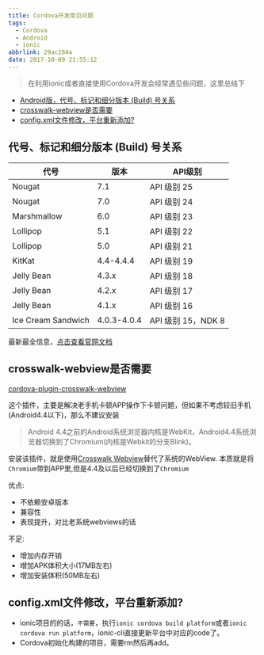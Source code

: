 ```yaml
---
title: Cordova开发常见问题
tags:
  - Cordova
  - Android
  - ionic
abbrlink: 29ac284a
date: 2017-10-09 21:55:12
---
```

> 在利用ionic或者直接使用Cordova开发会经常遇见些问题，这里总结下

+ [Android版，代号、标记和细分版本 (Build) 号关系](#代号、标记和细分版本(Build)号关系)
+ [crosswalk-webview是否需要](#crosswalk-webview是否需要)
+ [config.xml文件修改，平台重新添加?](#config.xml文件修改，平台重新添加?)

## 代号、标记和细分版本 (Build) 号关系

代号|版本|API级别
---|---|---
Nougat|7.1|	API 级别 25
Nougat|7.0|	API 级别 24
Marshmallow|	6.0|	API 级别 23
Lollipop|	5.1	|API 级别 22
Lollipop|	5.0	|API 级别 21
KitKat|	4.4-4.4.4	|API 级别 19
Jelly Bean|	4.3.x	|API 级别 18
Jelly Bean|	4.2.x	|API 级别 17
Jelly Bean|	4.1.x	|API 级别 16
Ice Cream Sandwich|	4.0.3-4.0.4|	API 级别 15，NDK 8

最新最全信息，[点击查看官网文档](https://source.android.com/source/build-numbers)

## crosswalk-webview是否需要

[cordova-plugin-crosswalk-webview](https://github.com/crosswalk-project/cordova-plugin-crosswalk-webview)

这个插件，主要是解决老手机卡顿APP操作下卡顿问题，但如果不考虑较旧手机(Android4.4以下)，那么不建议安装
> Android 4.4之前的Android系统浏览器内核是WebKit，Android4.4系统浏览器切换到了Chromium(内核是Webkit的分支Blink)。

安装该插件，就是使用[Crosswalk Webview](http://blog.csdn.net/itcatface/article/details/49799337)替代了系统的WebView.
本质就是将`Chromium`带到APP里,但是4.4及以后已经切换到了`Chromium`

优点:
+ 不依赖安卓版本
+ 兼容性
+ 表现提升，对比老系统webviews的话

不足:
+ 增加内存开销
+ 增加APK体积大小(17MB左右)
+ 增加安装体积(50MB左右)

## config.xml文件修改，平台重新添加?

- ionic项目的的话，`不需要`，执行`ionic cordova build platform`或者`ionic cordova run platform`，ionic-cli直接更新平台中对应的code了。
- Cordova初始化构建的项目，需要rm然后再add。




